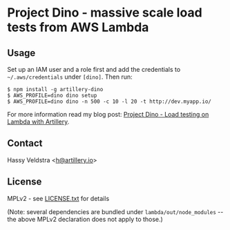 # Project Dino - massive scale load tests from AWS Lambda

## Usage

Set up an IAM user and a role first and add the credentials to `~/.aws/credentials` under `[dino]`. Then run:

```
$ npm install -g artillery-dino
$ AWS_PROFILE=dino dino setup
$ AWS_PROFILE=dino dino -n 500 -c 10 -l 20 -t http://dev.myapp.io/
```

For more information read my blog post: [Project Dino - Load testing on Lambda with Artillery](http://veldstra.org/2016/02/18/project-dino-load-testing-on-lambda-with-artillery.html).

## Contact

Hassy Veldstra <[h@artillery.io](h@artillery.io)>

## License

MPLv2 - see [LICENSE.txt](./LICENSE.txt) for details

(Note: several dependencies are bundled under `lambda/out/node_modules` -- the above MPLv2 declaration does not apply to those.)
